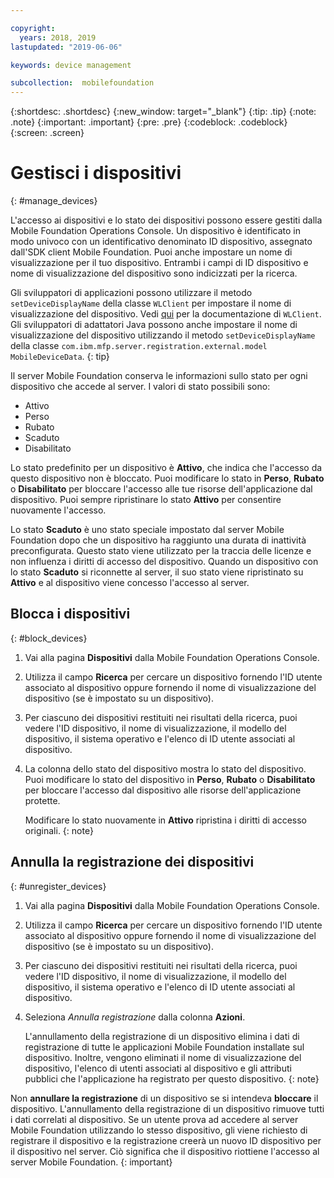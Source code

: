 ```yaml
---

copyright:
  years: 2018, 2019
lastupdated: "2019-06-06"

keywords: device management

subcollection:  mobilefoundation
---
```


{:shortdesc: .shortdesc}
{:new_window: target="_blank"}
{:tip: .tip}
{:note: .note}
{:important: .important}
{:pre: .pre}
{:codeblock: .codeblock}
{:screen: .screen}

# Gestisci i dispositivi
{: #manage_devices}

L'accesso ai dispositivi e lo stato dei dispositivi possono essere gestiti dalla Mobile Foundation Operations Console. Un dispositivo è identificato in modo univoco con un identificativo denominato ID dispositivo, assegnato dall'SDK client Mobile Foundation. Puoi anche impostare un nome di visualizzazione per il tuo dispositivo. Entrambi i campi di ID dispositivo e nome di visualizzazione del dispositivo sono indicizzati per la ricerca.

Gli sviluppatori di applicazioni possono utilizzare il metodo `setDeviceDisplayName` della classe `WLClient` per impostare il nome di visualizzazione del dispositivo. Vedi [qui](https://mobilefirstplatform.ibmcloud.com/tutorials/en/foundation/8.0/api/client-side-api/javascript/client/) per la documentazione di `WLClient`. Gli sviluppatori di adattatori Java possono anche impostare il nome di visualizzazione del dispositivo utilizzando il metodo `setDeviceDisplayName` della classe `com.ibm.mfp.server.registration.external.model MobileDeviceData`.
{: tip}

Il server Mobile Foundation conserva le informazioni sullo stato per ogni dispositivo che accede al server.
I valori di stato possibili sono:
* Attivo
* Perso
* Rubato
* Scaduto
* Disabilitato

Lo stato predefinito per un dispositivo è **Attivo**, che indica che l'accesso da questo dispositivo non è bloccato. Puoi modificare lo stato in **Perso**, **Rubato** o **Disabilitato** per bloccare l'accesso alle tue risorse dell'applicazione dal dispositivo. Puoi sempre ripristinare lo stato **Attivo** per consentire nuovamente l'accesso.

Lo stato **Scaduto** è uno stato speciale impostato dal server Mobile Foundation dopo che un dispositivo ha raggiunto una durata di inattività preconfigurata. Questo stato viene utilizzato per la traccia delle licenze e non influenza i diritti di accesso del dispositivo. Quando un dispositivo con lo stato **Scaduto** si riconnette al server, il suo stato viene ripristinato su **Attivo** e al dispositivo viene concesso l'accesso al server.

## Blocca i dispositivi
{: #block_devices}

1. Vai alla pagina **Dispositivi** dalla Mobile Foundation Operations Console.
2. Utilizza il campo **Ricerca** per cercare un dispositivo fornendo l'ID utente associato al dispositivo oppure fornendo il nome di visualizzazione del dispositivo (se è impostato su un dispositivo).
3. Per ciascuno dei dispositivi restituiti nei risultati della ricerca, puoi vedere l'ID dispositivo, il nome di visualizzazione, il modello del dispositivo, il sistema operativo e l'elenco di ID utente associati al dispositivo.
4. La colonna dello stato del dispositivo mostra lo stato del dispositivo. Puoi modificare lo stato del dispositivo in **Perso**, **Rubato** o **Disabilitato** per bloccare l'accesso dal dispositivo alle risorse dell'applicazione protette.

   Modificare lo stato nuovamente in **Attivo** ripristina i diritti di accesso originali.
   {: note}


## Annulla la registrazione dei dispositivi
{: #unregister_devices}

1. Vai alla pagina **Dispositivi** dalla Mobile Foundation Operations Console.
2. Utilizza il campo **Ricerca** per cercare un dispositivo fornendo l'ID utente associato al dispositivo oppure fornendo il nome di visualizzazione del dispositivo (se è impostato su un dispositivo).
3. Per ciascuno dei dispositivi restituiti nei risultati della ricerca, puoi vedere l'ID dispositivo, il nome di visualizzazione, il modello del dispositivo, il sistema operativo e l'elenco di ID utente associati al dispositivo.
4. Seleziona *Annulla registrazione* dalla colonna **Azioni**.

   L'annullamento della registrazione di un dispositivo elimina i dati di registrazione di tutte le applicazioni Mobile Foundation installate sul dispositivo. Inoltre, vengono eliminati il nome di visualizzazione del dispositivo, l'elenco di utenti associati al dispositivo e gli attributi pubblici che l'applicazione ha registrato per questo dispositivo.
   {: note}


Non **annullare la registrazione** di un dispositivo se si intendeva **bloccare** il dispositivo. L'annullamento della registrazione di un dispositivo rimuove tutti i dati correlati al dispositivo. Se un utente prova ad accedere al server Mobile Foundation utilizzando lo stesso dispositivo, gli viene richiesto di registrare il dispositivo e la registrazione creerà un nuovo ID dispositivo per il dispositivo nel server. Ciò significa che il dispositivo riottiene l'accesso al server Mobile Foundation.
{: important}
